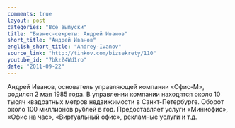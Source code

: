 ```yaml
---
comments: true
layout: post
categories: "Все выпуски"
title: "Бизнес-секреты: Андрей Иванов"
short_title: "Андрей Иванов"
english_short_title: "Andrey-Ivanov"
source_link: "http://tinkov.com/bizsekrety/110"
youtube_id: "7bkzZ4Wd1ro"
date: "2011-09-22"
---
```

Андрей Иванов, основатель управляющей компании «Офис-М», родился 2 мая 1985 года. В управлении компании находятся около 10 тысяч квадратных метров недвижимости в Санкт-Петербурге. Оборот около 100 миллионов рублей в год. Предоставляет услуги «Миниофис», «Офис на час», «Виртуальный офис», рекламные услуги и т.д.
